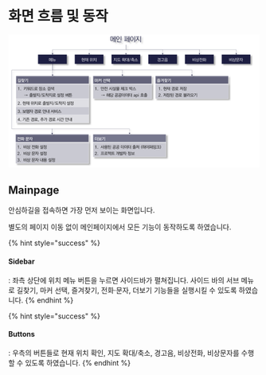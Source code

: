 # 화면 흐름 및 동작

![IA 정보구조도](../../.gitbook/assets/%EC%82%AC%EC%9D%B4%ED%8A%B8%20%EA%B5%AC%EC%84%B1%EB%8F%84.png)

## Mainpage

안심하길을 접속하면 가장 먼저 보이는 화면입니다.

별도의 페이지 이동 없이 메인페이지에서 모든 기능이 동작하도록 하였습니다.

{% hint style="success" %}
#### Sidebar

: 좌측 상단에 위치 메뉴 버튼을 누르면 사이드바가 펼쳐집니다. 사이드 바의 서브 메뉴로 길찾기, 마커 선택, 즐겨찾기, 전화·문자, 더보기 기능들을 실행시킬 수 있도록 하였습니다.
{% endhint %}

{% hint style="success" %}
#### Buttons

: 우측의 버튼들로 현재 위치 확인, 지도 확대/축소, 경고음, 비상전화, 비상문자를 수행할 수 있도록 하였습니다.
{% endhint %}
